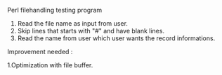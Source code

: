 Perl filehandling testing program 

1. Read the file name as input from user. 
2. Skip lines that starts with "#" and have blank lines. 
3. Read the name from user which user wants the record informations.


Improvement needed :

1.Optimization with file buffer.


